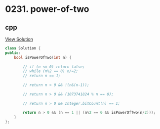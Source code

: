 # 0231. power-of-two

## cpp

[View Solution](0231-power-of-two.cpp)


```cpp
class Solution {
public:
    bool isPowerOfTwo(int n) {
        
        // if (n <= 0) return false;
        // while (n%2 == 0) n/=2;
        // return n == 1;
        
        // return n > 0 && !(n&(n-1));
        
        // return n > 0 && (1073741824 % n == 0);
        
        // return n > 0 && Integer.bitCount(n) == 1;
        
        return n > 0 && (n == 1 || (n%2 == 0 && isPowerOfTwo(n/2)));
    }
};
```

